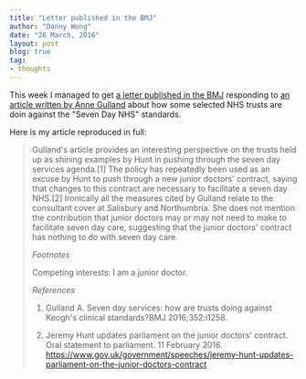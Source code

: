 ```yaml
---
title: "Letter published in the BMJ"
author: "Danny Wong"
date: "26 March, 2016"
layout: post
blog: true
tag:
- thoughts
---
```


This week I managed to get [a letter published in the BMJ](http://bmj.com/cgi/content/full/bmj.i1576?ijkey=Uo8zr2C2tn8DSHy&keytype=ref) responding to [an article written by Anne Gulland](http://www.bmj.com/content/352/bmj.i1258) about how some selected NHS trusts are doin against the "Seven Day NHS" standards.

Here is my article reproduced in full:

> Gulland's article provides an interesting perspective on the trusts held up as shining examples by Hunt in pushing through the seven day services agenda.[1] The policy has repeatedly been used as an excuse by Hunt to push through a new junior doctors' contract, saying that changes to this contract are necessary to facilitate a seven day NHS.[2] Ironically all the measures cited by Gulland relate to the consultant cover at Salisbury and Northumbria. She does not mention the contribution that junior doctors may or may not need to make to facilitate seven day care, suggesting that the junior doctors' contract has nothing to do with seven day care.
>
> *Footnotes*
>
> Competing interests: I am a junior doctor.
>
> *References*
>
> 1. Gulland A. Seven day services: how are trusts doing against Keogh's clinical standards?BMJ 2016;352:i1258.
>
> 2. Jeremy Hunt updates parliament on the junior doctors' contract. Oral statement to parliament. 11 February 2016. https://www.gov.uk/government/speeches/jeremy-hunt-updates-parliament-on-the-junior-doctors-contract
